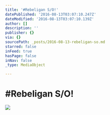 ```yaml
---
title: '#Rebeligan S/O!'
datePublished: '2016-08-13T03:07:10.247Z'
dateModified: '2016-08-13T03:07:10.139Z'
author: []
description: ''
publisher: {}
via: {}
sourcePath: _posts/2016-08-13-rebeligan-so.md
starred: false
inFeed: true
hasPage: false
inNav: false
_type: MediaObject

---
```

# \#Rebeligan S/O!
![](https://the-grid-user-content.s3-us-west-2.amazonaws.com/d6391a96-0d98-4179-a3c0-968c4ffd2794.jpg)